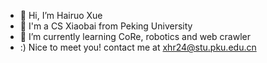 - 👋 Hi, I’m Hairuo Xue
- 🥺 I'm a CS Xiaobai from Peking University
- 🌱 I’m currently learning CoRe, robotics and web crawler
- :)  Nice to meet you! contact me at xhr24@stu.pku.edu.cn

<!---
MinionXX611/MinionXX611 is a ✨ special ✨ repository because its `README.md` (this file) appears on your GitHub profile.
You can click the Preview link to take a look at your changes.
--->
